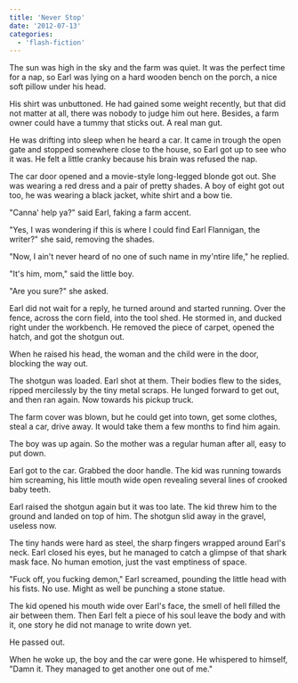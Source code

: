 ```yaml
---
title: 'Never Stop'
date: '2012-07-13'
categories:
  - 'flash-fiction'
---
```


The sun was high in the sky and the farm was quiet. It was the perfect time for
a nap, so Earl was lying on a hard wooden bench on the porch, a nice soft pillow
under his head.

His shirt was unbuttoned. He had gained some weight recently, but that did not
matter at all, there was nobody to judge him out here. Besides, a farm owner
could have a tummy that sticks out. A real man gut.

He was drifting into sleep when he heard a car. It came in trough the open gate
and stopped somewhere close to the house, so Earl got up to see who it was. He
felt a little cranky because his brain was refused the nap.

The car door opened and a movie-style long-legged blonde got out. She was
wearing a red dress and a pair of pretty shades. A boy of eight got out too, he
was wearing a black jacket, white shirt and a bow tie.

"Canna' help ya?" said Earl, faking a farm accent.

"Yes, I was wondering if this is where I could find Earl Flannigan, the writer?"
she said, removing the shades.

"Now, I ain't never heard of no one of such name in my'ntire life," he replied.

"It's him, mom," said the little boy.

"Are you sure?" she asked.

Earl did not wait for a reply, he turned around and started running. Over the
fence, across the corn field, into the tool shed. He stormed in, and ducked
right under the workbench. He removed the piece of carpet, opened the hatch, and
got the shotgun out.

When he raised his head, the woman and the child were in the door, blocking the
way out.

The shotgun was loaded. Earl shot at them. Their bodies flew to the sides,
ripped mercilessly by the tiny metal scraps. He lunged forward to get out, and
then ran again. Now towards his pickup truck.

The farm cover was blown, but he could get into town, get some clothes, steal a
car, drive away. It would take them a few months to find him again.

The boy was up again. So the mother was a regular human after all, easy to put
down.

Earl got to the car. Grabbed the door handle. The kid was running towards him
screaming, his little mouth wide open revealing several lines of crooked baby
teeth.

Earl raised the shotgun again but it was too late. The kid threw him to the
ground and landed on top of him. The shotgun slid away in the gravel, useless
now.

The tiny hands were hard as steel, the sharp fingers wrapped around Earl's neck.
Earl closed his eyes, but he managed to catch a glimpse of that shark mask face.
No human emotion, just the vast emptiness of space.

"Fuck off, you fucking demon," Earl screamed, pounding the little head with his
fists. No use. Might as well be punching a stone statue.

The kid opened his mouth wide over Earl's face, the smell of hell filled the air
between them. Then Earl felt a piece of his soul leave the body and with it, one
story he did not manage to write down yet.

He passed out.

When he woke up, the boy and the car were gone. He whispered to himself, "Damn
it. They managed to get another one out of me."

